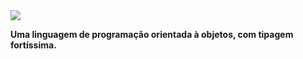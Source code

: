 <img src="./Assets/java.gif" />

<p><strong>Uma linguagem de programação orientada à objetos, com tipagem fortíssima.</strong></p>
